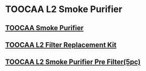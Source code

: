 ﻿---
sidebar_position: 5
sidebar_label: TOOCAA-L2-Smoke-Purifier
---
# TOOCAA L2 Smoke Purifier
## [TOOCAA Smoke Purifier](https://wiki.toocaa.com/en/toocaal2/TOOCAA%20L2%20Accessories/Smoke%20Purifier/smoke-purifier)
## [TOOCAA L2 Filter Replacement Kit](https://wiki.toocaa.com/en/toocaal2/TOOCAA%20L2%20Accessories/Smoke%20Purifier/filter-replacement-kit)
## [TOOCAA L2 Smoke Purifier Pre Filter(5pc)](https://wiki.toocaa.com/en/toocaal2/TOOCAA%20L2%20Accessories/Smoke%20Purifier/smoke-purifier-pre-filter-5pc)
